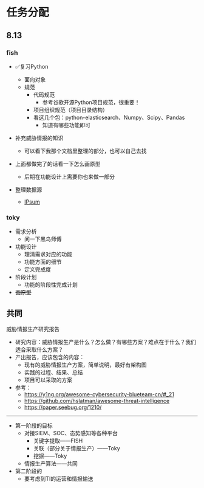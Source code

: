 # 任务分配


## 8.13

### fish

-   ✅复习Python
    -   面向对象
    -   规范
        -   代码规范
            -   参考谷歌开源Python项目规范，很重要！
        -   项目组织规范（项目目录结构）
        -   看这几个包：python-elasticsearch、Numpy、Scipy、Pandas
            -   知道有哪些功能即可

-   补充威胁情报的知识
    
    -   可以看下我那个文档里整理的部分，也可以自己去找
    
-   上面都做完了的话看一下怎么画原型
    
    -   后期在功能设计上需要你也来做一部分
    
-   整理数据源

    -   [IPsum](https://raw.githubusercontent.com/stamparm/ipsum/master/ipsum.txt)

        



### toky

-   需求分析
    -   问一下黑鸟师傅
-   功能设计
    -   理清需求对应的功能
    -   功能方面的细节
    -   定义完成度
-   阶段计划
    -   功能的阶段性完成计划
-   ~~画原型~~



## 共同

威胁情报生产研究报告

-   研究内容：威胁情报生产是什么？怎么做？有哪些方案？难点在于什么？我们适合采取什么方案？
-   产出报告，应该包含的内容：
    -   现有的威胁情报生产方案，简单说明，最好有架构图
    -   实践的过程、结果、总结
    -   项目可以采取的方案
-   参考：
    -   https://y1ng.org/awesome-cybersecurity-blueteam-cn/#_21
    -   https://github.com/hslatman/awesome-threat-intelligence
    -   https://paper.seebug.org/1210/

---

-   第一阶段的目标
    -   对接SIEM、SOC、态势感知等各种平台
        -   关键字提取——FISH
        -   关联（部分关于情报生产）——Toky
        -   挖掘——Toky
    -   情报生产算法——共同
-   第二阶段的
    -   要考虑到TI的运营和情报输送